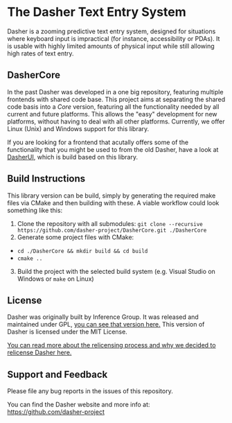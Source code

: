 # The Dasher Text Entry System
Dasher is a zooming predictive text entry system, designed for situations
where keyboard input is impractical (for instance, accessibility or PDAs). It
is usable with highly limited amounts of physical input while still allowing
high rates of text entry.

## DasherCore
In the past Dasher was developed in a one big repository, featuring multiple frontends with shared code base. This project aims at separating the shared code basis into a _Core_ version, featuring all the functionality needed by all current and future platforms. This allows the "easy" development for new platforms, without having to deal with all other platforms. Currently, we offer Linux (Unix) and Windows support for this library.

If you are looking for a frontend that acutally offers some of the functionality that you might be used to from the old Dasher, have a look at [DasherUI](https://github.com/PapeCoding/DasherUI), which is build based on this library.

## Build Instructions

This library version can be build, simply by generating the required make files via CMake and then building with these. A viable workflow could look something like this:

1. Clone the repository with all submodules: `git clone --recursive https://github.com/dasher-project/DasherCore.git ./DasherCore`
2. Generate some project files with CMake:
  * `cd ./DasherCore && mkdir build && cd build`
  * `cmake ..`
3. Build the project with the selected build system (e.g. Visual Studio on Windows or `make` on Linux)

## License

Dasher was originally built by Inference Group. It was released and maintained under GPL, [you can see that version here.](https://gitlab.gnome.org/GNOME/dasher)
This version of Dasher is licensed under the MIT License.

[You can read more about the relicensing process and why we decided to relicense Dasher here.](./LICENSE_NOTES.md)

## Support and Feedback

Please file any bug reports in the issues of this repository.

You can find the Dasher website and more info at:
https://github.com/dasher-project
